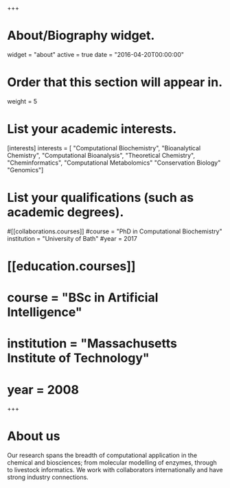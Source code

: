 +++
# About/Biography widget.
widget = "about"
active = true
date = "2016-04-20T00:00:00"

# Order that this section will appear in.
weight = 5

# List your academic interests.
[interests]
  interests = [
    "Computational Biochemistry",
    "Bioanalytical Chemistry",
    "Computational Bioanalysis",
    "Theoretical Chemistry",
    "Cheminformatics",
    "Computational Metabolomics"
    "Conservation Biology"
    "Genomics"]

# List your qualifications (such as academic degrees).
#[[collaborations.courses]]
  #course = "PhD in Computational Biochemistry"
  institution = "University of Bath"
  #year = 2017

# [[education.courses]]
#  course = "BSc in Artificial Intelligence"
#  institution = "Massachusetts Institute of Technology"
#  year = 2008
 
+++

# About us

Our research spans the breadth of computational application in the chemical and biosciences; from molecular modelling of enzymes, through to livestock informatics. We work with collaborators internationally and have strong industry connections.

